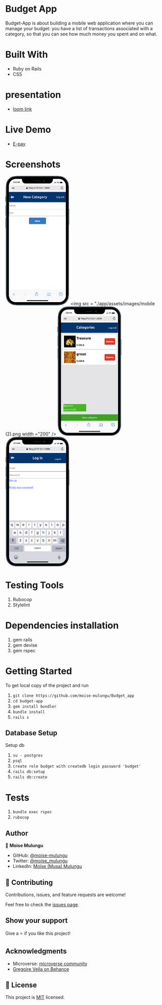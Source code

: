 # Budget App

Budget-App is about building a mobile web application where you can manage your budget: you have a list of transactions associated with a category, so that you can see how much money you spent and on what.

# Built With
 - Ruby on Rails
 - CSS

# presentation

- [loom link ](https://www.loom.com/share/ad83678bc40c4a3382b01bf818d55a55)

# Live Demo
  - [E-pay](https://render-e-pay.onrender.com/)

# Screenshots
  <img src = "./app/assets/images/mobile (1).png" width ="200" /> <img src = "./app/assets/images/mobile (2).png width ="200" /> <img src = "./app/assets/images/mobile.png" width ="200" /> <img src = "./app/assets/images/mobile (5).png" width ="200" />

# Testing Tools
  1. Rubocop
  2. Stylelint

  # Dependencies installation
  1. gem rails
  2. gem devise
  3. gem rspec


# Getting Started
To get local copy of the project and run

1. ``git clone https://github.com/moise-mulungu/Budget_app``
2. ``cd budget-app``
3. ``gem install bundler``
4. ``bundle install``
5. ``rails s``

## Database Setup
Setup db

1. ``su - postgres``
2. ``psql``
3. ``create role budget with createdb login password 'budget'``
4. ``rails db:setup``
5. ``rails db:create``

# Tests

1. ``bundle exec rspec``
2. ``rubocop``

## Author

👤 **Moise Mulungu**

- GitHub: [@moise-mulungu](https://github.com/moise-mulungu)
- Twitter: [@moise_mulungu](https://twitter.com/moise_mulungu)
- LinkedIn: [Moïse (Musa) Mulungu](https://www.linkedin.com/in/moisemulungu/) 


## 🤝 Contributing

Contributions, issues, and feature requests are welcome!

Feel free to check the [issues page](https://github.com/moise-mulungu/Budget_app/issues).

## Show your support

Give a ⭐️ if you like this project!

## Acknowledgments

- Microverse: [microverse community](https://github.com/microverseinc)
- [Gregoire Vella on Behance](https://www.behance.net/gregoirevella)

## 📝 License

This project is [MIT](./MIT.md) licensed.